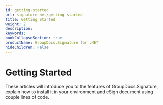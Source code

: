 ```yaml
---
id: getting-started
url: signature-net/getting-started
title: Getting Started
weight: 2
description: 
keywords: 
bookCollapseSection: true
productName: GroupDocs.Signature for .NET
hideChildren: False
---
```


# Getting Started

These articles will introduce you to the features of GroupDocs.Signature, explain how to install it in your environment and eSign document using couple lines of code.
